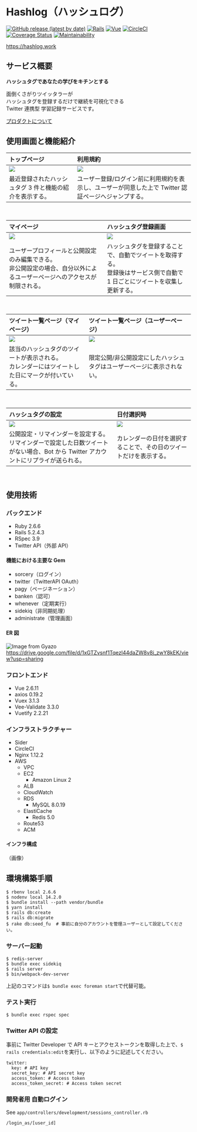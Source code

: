 # Hashlog（ハッシュログ）

[![GitHub release (latest by date)](https://img.shields.io/github/v/release/aiandrox/hashlog)](https://github.com/aiandrox/hashlog/releases)
[![Rails](https://img.shields.io/badge/Rails-v5.2.4.3-%23a72332)](https://rubygems.org/gems/rails/versions/5.2.4.3)
[![Vue](https://img.shields.io/badge/Vue-v2.6.11-%2342b77c)](https://www.npmjs.com/package/vue/v/2.6.11)
[![CircleCI](https://circleci.com/gh/aiandrox/hashlog.svg?style=shield)](https://circleci.com/gh/aiandrox/hashlog)
[![Coverage Status](https://coveralls.io/repos/github/aiandrox/hashlog/badge.svg?branch=develop)](https://coveralls.io/github/aiandrox/hashlog?branch=develop)
[![Maintainability](https://api.codeclimate.com/v1/badges/d31e5fff03ec3ea494fa/maintainability)](https://codeclimate.com/github/aiandrox/hashlog/maintainability)

https://hashlog.work

## サービス概要

**ハッシュタグであなたの学びをキチンとする**

面倒くさがりツイッタラーが  
ハッシュタグを登録するだけで継続を可視化できる  
Twitter 連携型 学習記録サービスです。

[プロダクトについて](/Product.md)

## 使用画面と機能紹介

| トップページ                                                         | 利用規約                                                                                             |
| :------------------------------------------------------------------- | :--------------------------------------------------------------------------------------------------- |
| <img src="https://i.gyazo.com/3b1ed1fc55683c17d73c9d5c96643673.png"> | <img src="https://i.gyazo.com/a5df36426cae3326b9813cb2afb6eacf.png">                                 |
| 最近登録されたハッシュタグ 3 件と機能の紹介を表示する。              | ユーザー登録/ログイン前に利用規約を表示し、ユーザーが同意した上で Twitter 認証ページへジャンプする。 |

<br>

| マイページ                                                                                                                 | ハッシュタグ登録画面                                                                                                        |
| :------------------------------------------------------------------------------------------------------------------------- | :-------------------------------------------------------------------------------------------------------------------------- |
| <img src="https://i.gyazo.com/bd2b43a7a36d58c52bb49e9dccce47e0.png">                                                       | <img src="https://i.gyazo.com/4374e41c4f1c5cc06d2df89dcbf65c3b.png">                                                        |
| ユーザープロフィールと公開設定のみ編集できる。<br>非公開設定の場合、自分以外によるユーザーページへのアクセスが制限される。 | ハッシュタグを登録することで、自動でツイートを取得する。<br>登録後はサービス側で自動で 1 日ごとにツイートを収集し更新する。 |

<br>

| ツイート一覧ページ（マイページ）                                                                 | ツイート一覧ページ（ユーザーページ）                                  |
| :----------------------------------------------------------------------------------------------- | :-------------------------------------------------------------------- |
| <img src="https://i.gyazo.com/30e89befc5afee6f425363b231d00ea2.png">                             | <img src="https://i.gyazo.com/99d91739e9c979287781ac9af848f53e.png">  |
| 該当のハッシュタグのツイートが表示される。<br>カレンダーにはツイートした日にマークが付いている。 | 限定公開/非公開設定にしたハッシュタグはユーザーページに表示されない。 |

<br>

| ハッシュタグの設定                                                                                                                    | 日付選択時                                                           |
| :------------------------------------------------------------------------------------------------------------------------------------ | :------------------------------------------------------------------- |
| <img src="https://i.gyazo.com/06af34d7b35b912ddb6c95765fc8fd23.png">                                                                  | <img src="https://i.gyazo.com/aa81ebd3412dfd89508b545767924fb1.png"> |
| 公開設定・リマインダーを設定する。<br>リマインダーで設定した日数ツイートがない場合、Bot から Twitter アカウントにリプライが送られる。 | カレンダーの日付を選択することで、その日のツイートだけを表示する。   |

<br>

## 使用技術

### バックエンド

- Ruby 2.6.6
- Rails 5.2.4.3
- RSpec 3.9
- Twitter API（外部 API）

#### 機能における主要な Gem

- sorcery（ログイン）
- twitter（TwitterAPI OAuth）
- pagy（ページネーション）
- banken（認可）
- whenever（定期実行）
- sidekiq（非同期処理）
- administrate（管理画面）

#### ER 図

![Image from Gyazo](https://i.gyazo.com/c47dd93c5c633a3afb332851a627993a.png)
https://drive.google.com/file/d/1xGTZvsnf1Tqezl44daZW8v8j_zwY8kEK/view?usp=sharing

### フロントエンド

- Vue 2.6.11
- axios 0.19.2
- Vuex 3.1.3
- Vee-Validate 3.3.0
- Vuetify 2.2.21

### インフラストラクチャー

- Sider
- CircleCI
- Nginx 1.12.2
- AWS
  - VPC
  - EC2
    - Amazon Linux 2
  - ALB
  - CloudWatch
  - RDS
    - MySQL 8.0.19
  - ElastiCache
    - Redis 5.0
  - Route53
  - ACM

#### インフラ構成

（画像）

## 環境構築手順

```shell
$ rbenv local 2.6.6
$ nodenv local 14.2.0
$ bundle install --path vendor/bundle
$ yarn install
$ rails db:create
$ rails db:migrate
$ rake db:seed_fu  # 事前に自分のアカウントを管理ユーザーとして設定してください。
```

### サーバー起動

```shell
$ redis-server
$ bundle exec sidekiq
$ rails server
$ bin/webpack-dev-server
```

上記のコマンドは`$ bundle exec foreman start`で代替可能。

### テスト実行

```shell
$ bundle exec rspec spec
```

### Twitter API の設定

事前に Twitter Developer で API キーとアクセストークンを取得した上で、`$ rails credentials:edit`を実行し、以下のように記述してください。

```
twitter:
  key: # API key
  secret_key: # API secret key
  access_token: # Access token
  access_token_secret: # Access token secret
```

### 開発者用 自動ログイン

See `app/controllers/development/sessions_controller.rb`

```
/login_as/[user_id]
```
